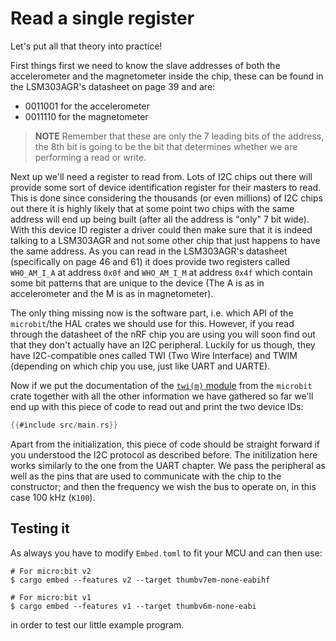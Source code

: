 # Read a single register

Let's put all that theory into practice!

First things first we need to know the slave addresses of both the accelerometer
and the magnetometer inside the chip, these can be found in the LSM303AGR's
datasheet on page 39 and are:

- 0011001 for the accelerometer
- 0011110 for the magnetometer

> **NOTE** Remember that these are only the 7 leading bits of the address,
> the 8th bit is going to be the bit that determines  whether we are
> performing a read or write.

Next up we'll need a register to read from. Lots of I2C chips out there will
provide some sort of device identification register for their masters to read.
This is done since considering the thousands (or even millions) of I2C chips
out there it is highly likely that at some point two chips with the same address
will end up being built (after all the address is "only" 7 bit wide). With
this device ID register a driver could then make sure that it is indeed talking
to a LSM303AGR and not some other chip that just happens to have the same address.
As you can read in the LSM303AGR's datasheet (specifically on page 46 and 61)
it does provide two registers called `WHO_AM_I_A` at address `0x0f` and `WHO_AM_I_M`
at address `0x4f` which contain some bit patterns that are unique to the device
(The A is as in accelerometer and the M is as in magnetometer).

The only thing missing now is the software part, i.e. which API of the `microbit`/the HAL
crates we should use for this. However, if you read through the datasheet of the nRF chip
you are using you will soon find out that they don't actually have an I2C peripheral.
Luckily for us though, they have I2C-compatible ones called TWI (Two Wire Interface)
and TWIM (depending on which chip you use, just like UART and UARTE).

Now if we put the documentation of the [`twi(m)` module] from the `microbit` crate
together with all the other information we have gathered so far we'll end up with this
piece of code to read out and print the two device IDs:

[`twi(m)` module]: https://docs.rs/microbit-v2/0.10.1/microbit/hal/twim/index.html

``` rust
{{#include src/main.rs}}
```

Apart from the initialization, this piece of code should be straight forward if you
understood the I2C protocol as described before. The initilization here works similarly
to the one from the UART chapter.
We pass the peripheral as well as the pins that are used to communicate with the chip to the constructor; and then the frequency we wish the bus to operate on, in this case 100 kHz (`K100`).

## Testing it
As always you have to modify `Embed.toml` to fit your MCU and can then use:
```console
# For micro:bit v2
$ cargo embed --features v2 --target thumbv7em-none-eabihf

# For micro:bit v1
$ cargo embed --features v1 --target thumbv6m-none-eabi
```
in order to test our little example program.
